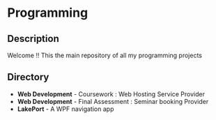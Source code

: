 # Programming


## Description
Welcome !! This the main repository of all my programming projects

## Directory

 * **Web Development** - Coursework : Web Hosting Service Provider
 * **Web Development** - Final Assessment : Seminar booking Provider
 * **LakePort** - A WPF navigation app
 


